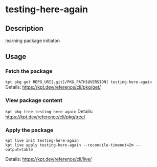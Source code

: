 # testing-here-again

## Description
learning package initiaton

## Usage

### Fetch the package
`kpt pkg get REPO_URI[.git]/PKG_PATH[@VERSION] testing-here-again`
Details: https://kpt.dev/reference/cli/pkg/get/

### View package content
`kpt pkg tree testing-here-again`
Details: https://kpt.dev/reference/cli/pkg/tree/

### Apply the package
```
kpt live init testing-here-again
kpt live apply testing-here-again --reconcile-timeout=2m --output=table
```
Details: https://kpt.dev/reference/cli/live/

